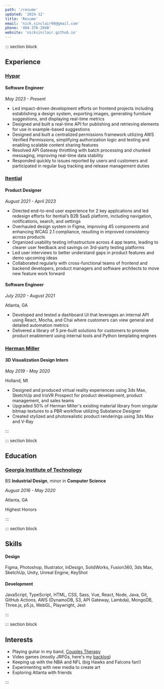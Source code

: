 ```yaml
---
path: '/resume'
updated: '2024-12'
title: 'Resume'
email: 'nick.sinclair98@gmail.com'
phone: '404-376-2048'
website: 'nicksinclair.github.io'
---
```


::: section block

## Experience

### [Hypar](https://hypar.io/)

#### **Software Engineer**

_May 2023 - Present_

- Led impact-driven development efforts on frontend projects including establishing a design
  system, exporting images, generating furniture suggestions, and displaying real-time metrics
- Designed and built a real-time API for publishing and retrieving elements for use in example-based suggestions
- Designed and built a centralized permissions framework utilizing AWS Verified Permissions,
  simplifying authorization logic and testing and enabling scalable content sharing features
- Resolved API Gateway throttling with batch processing and chunked messaging, improving
  real-time data stability
- Responded quickly to issues reported by users and customers and participated in regular bug tracking and release management duties

### [Itential](https://www.itential.com/)

#### **Product Designer**

_August 2021 - April 2023_

- Directed end-to-end user experience for 2 key applications and led redesign efforts for Itential’s
  B2B SaaS platform, including navigation, notifications, search, and settings
- Overhauled design system in Figma, improving 45 components and enhancing WCAG 2.1
  compliance, resulting in improved consistency across products
- Organized usability testing infrastructure across 4 app teams, leading to clearer user feedback
  and savings on 3rd-party testing platforms
- Led user interviews to better understand gaps in product features and demo upcoming ideas
- Collaborated regularly with cross-functional teams of frontend and backend developers, product managers and software architects to move new feature work forward

#### **Software Engineer**

_July 2020 - August 2021_

Atlanta, GA

- Developed and tested a dashboard UI that leverages an internal API using React, Mocha, and Chai where customers can view general and detailed automation metrics
- Delivered a library of 5 pre-built solutions for customers to promote product enablement using internal tools and Python templating engines

### [Herman Miller](https://www.hermanmiller.com/)

#### **3D Visualization Design Intern**

_May 2019 - May 2020_

Holland, MI

- Designed and produced virtual reality experiences using 3ds Max, SketchUp and
  IrisVR Prospect for product development, product management, and sales teams
- Upgraded 50% of Herman Miller's existing material library from singular bitmap textures to a PBR workflow utilizing Substance Designer
- Created stylized and photorealistic product renderings using 3ds Max and V-Ray

:::

::: section block

## Education

### [Georgia Institute of Technology](https://id.gatech.edu/)

BS **Industrial Design**, minor in **Computer Science**

_August 2016 - May 2020_

Atlanta, GA

Highest Honors

:::

::: section block

## Skills

#### Design

Figma, Photoshop, Illustrator, InDesign, SolidWorks, Fusion360, 3ds Max, SketchUp, Unity, Unreal Engine, KeyShot

#### Development

JavaScript, TypeScript, HTML, CSS, Sass, Vue, React, Node, Java, Git, GitHub Actions, AWS (DynamoDB, S3, API Gateway, Lambda), MongoDB, Three.js, p5.js, WebGL, Playwright, Jest

:::

::: section block

## Interests

- Playing guitar in my band, [Couples Therapy](https://instagram.com/thiscoupleneedstherapy?igshid=ZDdkNTZiNTM=)
- Video games (mostly JRPGs, here's my [backlog](https://nicksinclair.notion.site/5b9aebba1c8c4046a6bd5b807ad84894?v=772171fa71bf45ccb1501de04596406f))
- Keeping up with the NBA and NFL (big Hawks and Falcons fan!)
- Experimenting with new media to create art
- Exploring Atlanta with friends

:::
